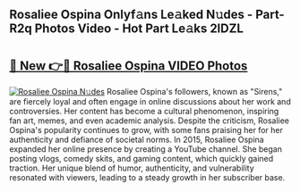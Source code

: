 ## Rosaliee Ospina Onlyf𝚊ns Le𝚊ked N𝚞des - Part-R2q Photos Video - Hot Part Le𝚊ks 2lDZL

# <h2><a href="http://ac4508.deff.icu/?id=Rosaliee+Ospina">🔗 New 👉🔴 Rosaliee Ospina VIDEO Photos</a></h2>

[![Rosaliee Ospina N𝚞des](https://i.imgur.com/rIISA9y.gif)](http://ac4508.deff.icu/?id=Rosaliee+Ospina)
Rosaliee Ospina's followers, known as "Sirens," are fiercely loyal and often engage in online discussions about her work and controversies. Her content has become a cultural phenomenon, inspiring fan art, memes, and even academic analysis. Despite the criticism, Rosaliee Ospina's popularity continues to grow, with some fans praising her for her authenticity and defiance of societal norms. In 2015, Rosaliee Ospina expanded her online presence by creating a YouTube channel. She began posting vlogs, comedy skits, and gaming content, which quickly gained traction. Her unique blend of humor, authenticity, and vulnerability resonated with viewers, leading to a steady growth in her subscriber base.

